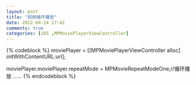 ```yaml
---
layout: post
title: "视频循环播放"
date: 2012-04-24 17:42
comments: true
categories: [iOS ,MPMoviePlayerViewController]
---
```


{% codeblock %}
moviePlayer = [[MPMoviePlayerViewController alloc] initWithContentURL:url];

moviePlayer.moviePlayer.repeatMode = MPMovieRepeatModeOne;//循环播放
……
{% endcodeblock %}